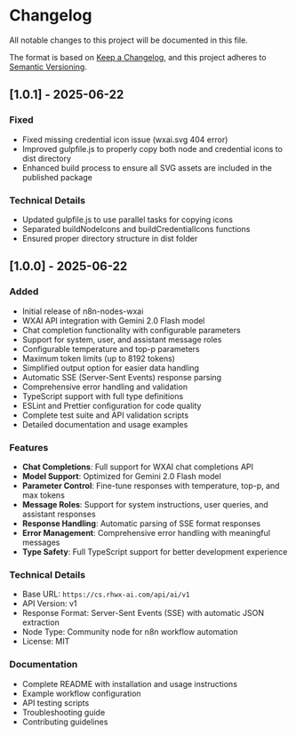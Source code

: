 # Changelog

All notable changes to this project will be documented in this file.

The format is based on [Keep a Changelog](https://keepachangelog.com/en/1.0.0/),
and this project adheres to [Semantic Versioning](https://semver.org/spec/v2.0.0.html).

## [1.0.1] - 2025-06-22

### Fixed
- Fixed missing credential icon issue (wxai.svg 404 error)
- Improved gulpfile.js to properly copy both node and credential icons to dist directory
- Enhanced build process to ensure all SVG assets are included in the published package

### Technical Details
- Updated gulpfile.js to use parallel tasks for copying icons
- Separated buildNodeIcons and buildCredentialIcons functions
- Ensured proper directory structure in dist folder

## [1.0.0] - 2025-06-22

### Added
- Initial release of n8n-nodes-wxai
- WXAI API integration with Gemini 2.0 Flash model
- Chat completion functionality with configurable parameters
- Support for system, user, and assistant message roles
- Configurable temperature and top-p parameters
- Maximum token limits (up to 8192 tokens)
- Simplified output option for easier data handling
- Automatic SSE (Server-Sent Events) response parsing
- Comprehensive error handling and validation
- TypeScript support with full type definitions
- ESLint and Prettier configuration for code quality
- Complete test suite and API validation scripts
- Detailed documentation and usage examples

### Features
- **Chat Completions**: Full support for WXAI chat completions API
- **Model Support**: Optimized for Gemini 2.0 Flash model
- **Parameter Control**: Fine-tune responses with temperature, top-p, and max tokens
- **Message Roles**: Support for system instructions, user queries, and assistant responses
- **Response Handling**: Automatic parsing of SSE format responses
- **Error Management**: Comprehensive error handling with meaningful messages
- **Type Safety**: Full TypeScript support for better development experience

### Technical Details
- Base URL: `https://cs.rhwx-ai.com/api/ai/v1`
- API Version: v1
- Response Format: Server-Sent Events (SSE) with automatic JSON extraction
- Node Type: Community node for n8n workflow automation
- License: MIT

### Documentation
- Complete README with installation and usage instructions
- Example workflow configuration
- API testing scripts
- Troubleshooting guide
- Contributing guidelines
